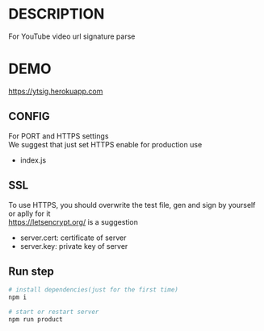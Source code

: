 # DESCRIPTION
For YouTube video url signature parse

# DEMO
https://ytsig.herokuapp.com

## CONFIG
For PORT and HTTPS settings  
We suggest that just set HTTPS enable for production use
- index.js

## SSL
To use HTTPS, you should overwrite the test file, gen and sign by yourself or aplly for it  
https://letsencrypt.org/ is a suggestion
- server.cert: certificate of server
- server.key: private key of server

## Run step
``` bash
# install dependencies(just for the first time)
npm i

# start or restart server
npm run product
```

